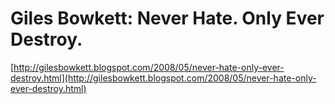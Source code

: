 <!--
id: 37035051
link: http://tumblr.atmos.org/post/37035051/giles-bowkett-never-hate-only-ever-destroy
slug: giles-bowkett-never-hate-only-ever-destroy
date: Tue Jun 03 2008 09:47:22 GMT-0700 (PDT)
publish: 2008-06-03
tags: 
title: Giles Bowkett: Never Hate. Only Ever Destroy.
-->


Giles Bowkett: Never Hate. Only Ever Destroy.
=============================================

[http://gilesbowkett.blogspot.com/2008/05/never-hate-only-ever-destroy.html](http://gilesbowkett.blogspot.com/2008/05/never-hate-only-ever-destroy.html)

